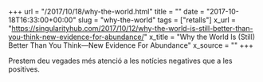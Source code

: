 +++
url = "/2017/10/18/why-the-world.html"
title = ""
date = "2017-10-18T16:33:00+00:00"
slug = "why-the-world"
tags = ["retalls"]
x_url = "https://singularityhub.com/2017/10/12/why-the-world-is-still-better-than-you-think-new-evidence-for-abundance/"
x_title = "Why the World Is (Still) Better Than You Think—New Evidence For Abundance"
x_source = ""
+++


Prestem deu vegades més atenció a les notícies negatives que a les positives.

